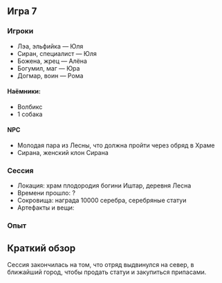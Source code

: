 ## Игра 7

### Игроки

- Лэа, эльфийка — Юля
- Сиран, специалист — Юля
- Божена, жрец — Алёна
- Богумил, маг — Юра
- Догмар, воин — Рома


#### Наёмники:

- Волбикс
- 1 собака

#### NPC

- Молодая пара из Леcны, что должна пройти через обряд в Храме
- Сирана, женский клон Сирана

### Сессия

- Локация: храм плодородия богини Иштар, деревня Лесна
- Времени прошло: ?
- Сокровища: награда 10000 серебра, серебряные статуи
- Артефакты и вещи: 

### Опыт


## Краткий обзор

Сессия закончилась на том, что отряд выдвинулся на север, в ближайший город, чтобы продать статуи и закупиться припасами.